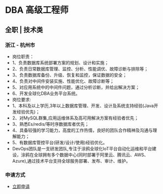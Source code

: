 
# DBA 高级工程师
## 全职  |  技术类
### 浙江 - 杭州市

- 岗位职责：
- 1、负责数据库系统部署方案的规划、设计和实施；
- 2、负责日常数据库管理、监控、分析、性能调优、故障诊断与排除等；
- 3、负责数据库备份、升级、恢复和监控，保证数据的安全；
- 4、负责对中间件安装实施、性能优化、故障诊断等；
- 5、对应用系统中的中间件问题，通过分析诊断，并给出解决方案；
- 6、开发全球化DBA业务平台系统。
- 岗位要求:
- 1、本科及以上学历,3年以上数据库管理、开发、设计及系统支持经验(Java开发经验优先)；
- 2、对MySQL群集,应用运维体系及高可用解决方案有经验者优先；
- 3、熟悉Es/redis/等时序数据库者优先；
- 4、具备较强的学习能力，高度的工作热情，良好的团队合作精神及沟通与理解能力；
- 5、有数据库管控平台(研发/设计/使用)经验优化。
- DevOps团队是一支研发团队,专注于涂鸦全球化IoT平台自动化运维和平台建设，涂鸦在全球拥有多个数据中心(同时部署于阿里云、腾讯云、AWS、Azure),通过技术平台支持全球服务部署、发布、审计、维护。
### 申请方式
- <a href="mailto:hr@tuya.com?subject=求职简历-DBA 高级工程师-来自GitHub">立即申请</a>